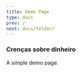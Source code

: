 ```yaml
---
title: Demo Page
type: docs
prev: /
next: docs/folder/
---
```


### Crenças sobre dinheiro

A simple demo page. 


